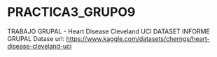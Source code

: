 # PRACTICA3_GRUPO9
TRABAJO GRUPAL - Heart Disease Cleveland UCI DATASET
INFORME GRUPAL
Datase url: https://www.kaggle.com/datasets/cherngs/heart-disease-cleveland-uci